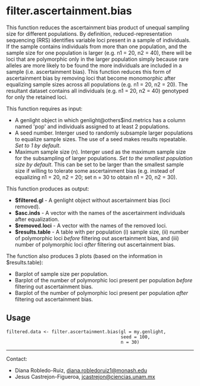 # filter.ascertainment.bias

This function reduces the ascertainment bias product of unequal sampling size for different populations. By definition, reduced-representation sequencing (RRS) 
identifies variable loci present in a sample of individuals. If the sample contains individuals from more than one population, and the sample size for one 
population is larger (e.g. n1 = 20, n2 = 40), there will be loci that are polymorphic only in the larger population simply because rare alleles are more
likely to be found the more individuals are included in a sample (i.e. ascertainment bias). This function reduces this form of ascertainment bias by 
removing loci that become monomorphic after equalizing sample sizes across all populations (e.g. n1 = 20, n2 = 20). The resultant dataset contains
all individuals (e.g. n1 = 20, n2 = 40) genotyped for only the retained loci.

This function requires as input:
  - A genlight object in which genlight@others$ind.metrics has a column named 'pop' and individuals assigned to at least 2 populations.
  - A seed number. Interger used to randomly subsample larger populations to equalize sample sizes. The use of a seed makes results repeatable. *Set to 1 by default*.
  - Maximum sample size (n). Interger used as the maximum sample size for the subsampling of larger populations. *Set to the smallest population size by default*. This can be set to be larger than the smallest sample size if willing to tolerate some ascertainment bias (e.g. instead of equalizing n1 = 20, n2 = 20; set n = 30 to obtain n1 = 20, n2 = 30).
  
This function produces as output:
  - **$filtered.gl** - A genlight object without ascertainment bias (loci removed).
  - **$asc.inds** - A vector with the names of the ascertainment individuals after equalization.
  - **$removed.loci** - A vector with the names of the removed loci.
  - **$results.table** - A table with per population (i) sample size, (ii) number of polymorphic loci *before* filtering out ascertainment bias, and (iii) number of polymorphic loci *after* filtering out ascertainment bias. 

The function also produces 3 plots (based on the information in $results.table):
  - Barplot of sample size per population.
  - Barplot of the number of polymorphic loci present per population *before* filtering out ascertainment bias.
  - Barplot of the number of polymorphic loci present per population *after* filtering out ascertainment bias.


## Usage
```
filtered.data <- filter.ascertainment.bias(gl = my.genlight,
                                           seed = 100,
                                           n = 30)
```

---------------------------------------------------------------------------
Contact:
- Diana Robledo-Ruiz, diana.robledoruiz1@monash.edu
- Jesus Castrejon-Figueroa, jcastrejon@ciencias.unam.mx
